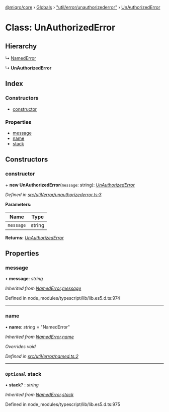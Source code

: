 [@miqro/core](../README.md) › [Globals](../globals.md) › ["util/error/unauthorizederror"](../modules/_util_error_unauthorizederror_.md) › [UnAuthorizedError](_util_error_unauthorizederror_.unauthorizederror.md)

# Class: UnAuthorizedError

## Hierarchy

  ↳ [NamedError](_util_error_named_.namederror.md)

  ↳ **UnAuthorizedError**

## Index

### Constructors

* [constructor](_util_error_unauthorizederror_.unauthorizederror.md#constructor)

### Properties

* [message](_util_error_unauthorizederror_.unauthorizederror.md#message)
* [name](_util_error_unauthorizederror_.unauthorizederror.md#name)
* [stack](_util_error_unauthorizederror_.unauthorizederror.md#optional-stack)

## Constructors

###  constructor

\+ **new UnAuthorizedError**(`message`: string): *[UnAuthorizedError](_util_error_unauthorizederror_.unauthorizederror.md)*

*Defined in [src/util/error/unauthorizederror.ts:3](https://github.com/claukers/miqro-core/blob/c210610/src/util/error/unauthorizederror.ts#L3)*

**Parameters:**

Name | Type |
------ | ------ |
`message` | string |

**Returns:** *[UnAuthorizedError](_util_error_unauthorizederror_.unauthorizederror.md)*

## Properties

###  message

• **message**: *string*

*Inherited from [NamedError](_util_error_named_.namederror.md).[message](_util_error_named_.namederror.md#message)*

Defined in node_modules/typescript/lib/lib.es5.d.ts:974

___

###  name

• **name**: *string* = "NamedError"

*Inherited from [NamedError](_util_error_named_.namederror.md).[name](_util_error_named_.namederror.md#name)*

*Overrides void*

*Defined in [src/util/error/named.ts:2](https://github.com/claukers/miqro-core/blob/c210610/src/util/error/named.ts#L2)*

___

### `Optional` stack

• **stack**? : *string*

*Inherited from [NamedError](_util_error_named_.namederror.md).[stack](_util_error_named_.namederror.md#optional-stack)*

Defined in node_modules/typescript/lib/lib.es5.d.ts:975

